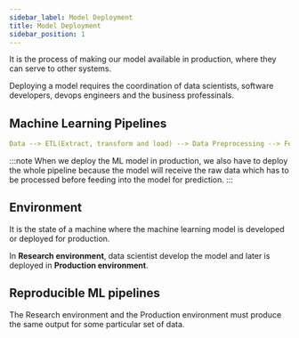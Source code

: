```yaml
---
sidebar_label: Model Deployment
title: Model Deployment
sidebar_position: 1
---
```


It is the process of making our model available in production, where they can serve to other systems.

Deploying a model requires the coordination of data scientists, software developers, devops engineers and the business professinals.

## Machine Learning Pipelines

```yaml
Data --> ETL(Extract, transform and load) --> Data Preprocessing --> Feature selection --> Model building --> Deployment
```

:::note
When we deploy the ML model in production, we also have to deploy the whole pipeline because the model will receive the raw data which has to be processed before feeding into the model for prediction.
:::

## Environment
It is the state of a machine where the machine learning model is developed or deployed for production.

In **Research environment**, data scientist develop the model and later is deployed in **Production environment**.

## Reproducible ML pipelines
The Research environment and the Production environment must produce the same output for some particular set of data.